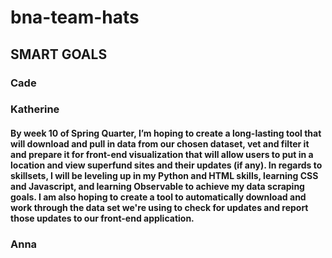 # bna-team-hats

## SMART GOALS

### Cade

### Katherine
#### By week 10 of Spring Quarter, I’m hoping to create a long-lasting tool that will download and pull in data from our chosen dataset, vet and filter it and prepare it for front-end visualization that will allow users to put in a location and view superfund sites and their updates (if any). In regards to skillsets, I will be leveling up in my Python and HTML skills, learning CSS and Javascript, and learning Observable to achieve my data scraping goals. I am also hoping to create a tool to automatically download and work through the data set we're using to check for updates and report those updates to our front-end application. 

### Anna
